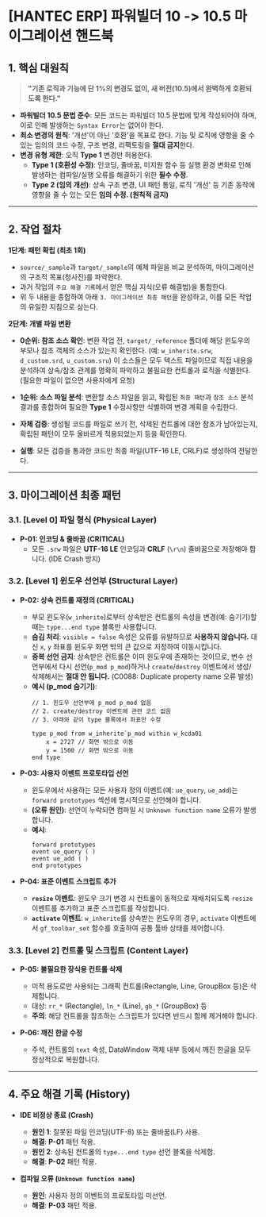 # [HANTEC ERP] 파워빌더 10 -> 10.5 마이그레이션 핸드북

## 1. 핵심 대원칙

> **"기존 로직과 기능에 단 1%의 변경도 없이, 새 버전(10.5)에서 완벽하게 호환되도록 한다."**

- **파워빌더 10.5 문법 준수**: 모든 코드는 파워빌더 10.5 문법에 맞게 작성되어야 하며, 이로 인해 발생하는 `Syntax Error`는 없어야 한다.
- **최소 변경의 원칙**: '개선'이 아닌 '호환'을 목표로 한다. 기능 및 로직에 영향을 줄 수 있는 임의의 코드 수정, 구조 변경, 리팩토링을 **절대 금지**한다.
- **변경 유형 제한**: 오직 **Type 1** 변경만 허용한다.
    - **Type 1 (호환성 수정)**: 인코딩, 줄바꿈, 미지원 함수 등 실행 환경 변화로 인해 발생하는 컴파일/실행 오류를 해결하기 위한 **필수 수정**.
    - **Type 2 (임의 개선)**: 상속 구조 변경, UI 패턴 통일, 로직 '개선' 등 기존 동작에 영향을 줄 수 있는 모든 **임의 수정. (원칙적 금지)**

---

## 2. 작업 절차

**1단계: 패턴 확립 (최초 1회)**
- `source/_sample`과 `target/_sample`의 예제 파일을 비교 분석하여, 마이그레이션의 구조적 목표(청사진)를 파악한다.
- 과거 작업의 `주요 해결 기록`에서 얻은 핵심 지식(오류 해결법)을 통합한다.
- 위 두 내용을 종합하여 아래 `3. 마이그레이션 최종 패턴`을 완성하고, 이를 모든 작업의 유일한 지침으로 삼는다.

**2단계: 개별 파일 변환**
- **0순위: 참조 소스 확인**: 변환 작업 전, `target/_reference` 폴더에 해당 윈도우의 부모나 참조 객체의 소스가 있는지 확인한다. (예: `w_inherite.srw`, `d_custom.srd`, `u_custom.sru`) 이 소스들은 모두 텍스트 파일이므로 직접 내용을 분석하여 상속/참조 관계를 명확히 파악하고 불필요한 컨트롤과 로직을 식별한다. (필요한 파일이 없으면 사용자에게 요청)

- **1순위: 소스 파일 분석**: 변환할 소스 파일을 읽고, 확립된 `최종 패턴`과 `참조 소스` 분석 결과를 종합하여 필요한 **Type 1** 수정사항만 식별하여 변경 계획을 수립한다.

- **자체 검증**: 생성될 코드를 파일로 쓰기 전, 삭제된 컨트롤에 대한 참조가 남아있는지, 확립된 패턴이 모두 올바르게 적용되었는지 등을 확인한다.

- **실행**: 모든 검증을 통과한 코드만 최종 파일(UTF-16 LE, CRLF)로 생성하여 전달한다.

---

## 3. 마이그레이션 최종 패턴

### 3.1. [Level 0] 파일 형식 (Physical Layer)
- **P-01: 인코딩 & 줄바꿈 (CRITICAL)**
    - 모든 `.srw` 파일은 **UTF-16 LE** 인코딩과 **CRLF** (`\r\n`) 줄바꿈으로 저장해야 합니다. (IDE Crash 방지)

### 3.2. [Level 1] 윈도우 선언부 (Structural Layer)
- **P-02: 상속 컨트롤 재정의 (CRITICAL)**
    - 부모 윈도우(`w_inherite`)로부터 상속받은 컨트롤의 속성을 변경(예: 숨기기)할 때는 `type...end type` 블록만 사용합니다.
    - **숨김 처리**: `visible = false` 속성은 오류를 유발하므로 **사용하지 않습니다.** 대신 `x`, `y` 좌표를 윈도우 화면 밖의 큰 값으로 지정하여 이동시킵니다.
    - **중복 선언 금지**: 상속받은 컨트롤은 이미 윈도우에 존재하는 것이므로, 변수 선언부에서 다시 선언(`p_mod p_mod`)하거나 `create`/`destroy` 이벤트에서 생성/삭제해서는 **절대 안 됩니다.** (C0088: Duplicate property name 오류 발생)
    - **예시 (p_mod 숨기기)**:
      ```powerbuilder
      // 1. 윈도우 선언부에 p_mod p_mod 없음
      // 2. create/destroy 이벤트에 관련 코드 없음
      // 3. 아래와 같이 type 블록에서 좌표만 수정

      type p_mod from w_inherite`p_mod within w_kcda01
          x = 2727 // 화면 밖으로 이동
          y = 1500 // 화면 밖으로 이동
      end type
      ```

- **P-03: 사용자 이벤트 프로토타입 선언**
    - 윈도우에서 사용하는 모든 사용자 정의 이벤트(예: `ue_query`, `ue_add`)는 `forward prototypes` 섹션에 명시적으로 선언해야 합니다.
    - **(오류 원인)**: 선언이 누락되면 컴파일 시 `Unknown function name` 오류가 발생합니다.
    - **예시**:
      ```powerbuilder
      forward prototypes
      event ue_query ( )
      event ue_add ( )
      end prototypes
      ```

- **P-04: 표준 이벤트 스크립트 추가**
    - **`resize` 이벤트**: 윈도우 크기 변경 시 컨트롤이 동적으로 재배치되도록 `resize` 이벤트를 추가하고 표준 스크립트를 작성합니다.
    - **`activate` 이벤트**: `w_inherite`를 상속받는 윈도우의 경우, `activate` 이벤트에서 `gf_toolbar_set` 함수를 호출하여 공통 툴바 상태를 제어합니다.

### 3.3. [Level 2] 컨트롤 및 스크립트 (Content Layer)
- **P-05: 불필요한 장식용 컨트롤 삭제**
    - 미적 용도로만 사용되는 그래픽 컨트롤(Rectangle, Line, GroupBox 등)은 삭제합니다.
    - 대상: `rr_*` (Rectangle), `ln_*` (Line), `gb_*` (GroupBox) 등
    - **주의**: 해당 컨트롤을 참조하는 스크립트가 있다면 반드시 함께 제거해야 합니다.

- **P-06: 깨진 한글 수정**
    - 주석, 컨트롤의 `text` 속성, DataWindow 객체 내부 등에서 깨진 한글을 모두 정상적으로 복원합니다.

---

## 4. 주요 해결 기록 (History)

- **IDE 비정상 종료 (Crash)**
    - **원인 1**: 잘못된 파일 인코딩(UTF-8) 또는 줄바꿈(LF) 사용.
    - **해결**: **P-01** 패턴 적용.
    - **원인 2**: 상속된 컨트롤의 `type...end type` 선언 블록을 삭제함.
    - **해결**: **P-02** 패턴 적용.

- **컴파일 오류 (`Unknown function name`)**
    - **원인**: 사용자 정의 이벤트의 프로토타입 미선언.
    - **해결**: **P-03** 패턴 적용.
